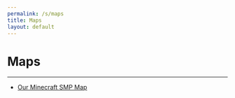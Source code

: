 ```yaml
---
permalink: /s/maps
title: Maps
layout: default
---
```

# Maps

******

- [Our Minecraft SMP Map](/s/maps/smp)
<!--- [My Factorio Map](/)-->
